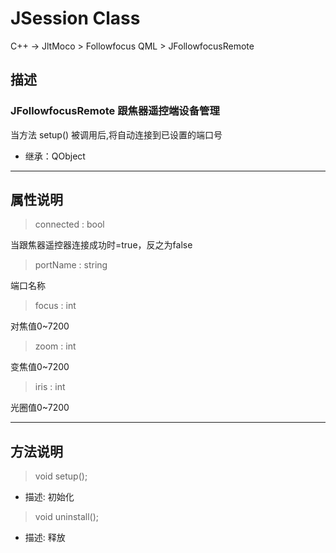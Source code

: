 # **JSession Class**

C++ -> JltMoco > Followfocus
QML > JFollowfocusRemote

## 描述

### JFollowfocusRemote 跟焦器遥控端设备管理

当方法 setup() 被调用后,将自动连接到已设置的端口号

* 继承：QObject

---

## 属性说明

> connected : bool

当跟焦器遥控器连接成功时=true，反之为false

> portName : string

端口名称

> focus : int

对焦值0~7200

> zoom : int

变焦值0~7200

> iris : int

光圈值0~7200

---

## 方法说明

> void setup();

* 描述: 初始化
  
> void uninstall();

* 描述: 释放
